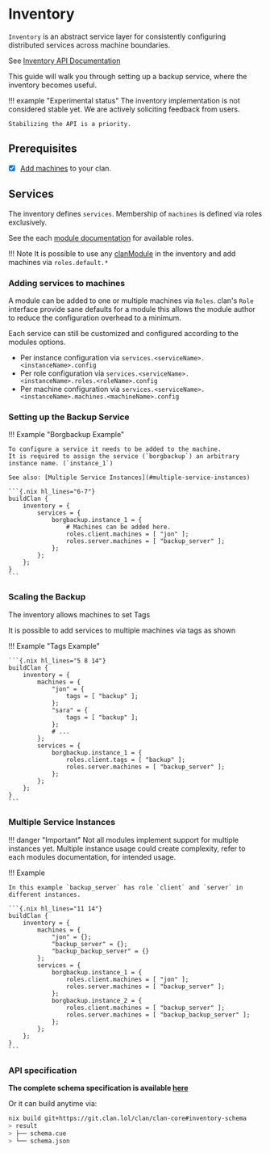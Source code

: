 # Inventory

`Inventory` is an abstract service layer for consistently configuring distributed services across machine boundaries.

See [Inventory API Documentation](../reference/nix-api/inventory.md)

This guide will walk you through setting up a backup service, where the inventory becomes useful.

!!! example "Experimental status"
    The inventory implementation is not considered stable yet.
    We are actively soliciting feedback from users.

    Stabilizing the API is a priority.

## Prerequisites

- [x] [Add machines](./include-machines.md) to your clan.

## Services

The inventory defines `services`. Membership of `machines` is defined via roles exclusively.

See the each [module documentation](../reference/clanModules/index.md) for available roles.

!!! Note
    It is possible to use any [clanModule](../reference/clanModules/index.md) in the inventory and add machines via
    `roles.default.*`

### Adding services to machines

A module can be added to one or multiple machines via `Roles`. clan's `Role` interface provide sane defaults for a module this allows the module author to reduce the configuration overhead to a minimum.

Each service can still be customized and configured according to the modules options.

- Per instance configuration via `services.<serviceName>.<instanceName>.config`
- Per role configuration via `services.<serviceName>.<instanceName>.roles.<roleName>.config`
- Per machine configuration via `services.<serviceName>.<instanceName>.machines.<machineName>.config`

### Setting up the Backup Service

!!! Example "Borgbackup Example"

    To configure a service it needs to be added to the machine.
    It is required to assign the service (`borgbackup`) an arbitrary instance name. (`instance_1`)

    See also: [Multiple Service Instances](#multiple-service-instances)

    ```{.nix hl_lines="6-7"}
    buildClan {
        inventory = {
            services = {
                borgbackup.instance_1 = {
                    # Machines can be added here.
                    roles.client.machines = [ "jon" ];
                    roles.server.machines = [ "backup_server" ];
                };
            };
        };
    }
    ```

### Scaling the Backup

The inventory allows machines to set Tags

It is possible to add services to multiple machines via tags as shown

!!! Example "Tags Example"

    ```{.nix hl_lines="5 8 14"}
    buildClan {
        inventory = {
            machines = {
                "jon" = {
                    tags = [ "backup" ];
                };
                "sara" = {
                    tags = [ "backup" ];
                };
                # ...
            };
            services = {
                borgbackup.instance_1 = {
                    roles.client.tags = [ "backup" ];
                    roles.server.machines = [ "backup_server" ];
                };
            };
        };
    }
    ```

### Multiple Service Instances

!!! danger "Important"
    Not all modules implement support for multiple instances yet.
    Multiple instance usage could create complexity, refer to each modules documentation, for intended usage.

!!! Example

    In this example `backup_server` has role `client` and `server` in different instances.

    ```{.nix hl_lines="11 14"}
    buildClan {
        inventory = {
            machines = {
                "jon" = {};
                "backup_server" = {};
                "backup_backup_server" = {}
            };
            services = {
                borgbackup.instance_1 = {
                    roles.client.machines = [ "jon" ];
                    roles.server.machines = [ "backup_server" ];
                };
                borgbackup.instance_2 = {
                    roles.client.machines = [ "backup_server" ];
                    roles.server.machines = [ "backup_backup_server" ];
                };
            };
        };
    }
    ```

### API specification

**The complete schema specification is available [here](../reference/nix-api/inventory.md)**

Or it can build anytime via:

```sh
nix build git+https://git.clan.lol/clan/clan-core#inventory-schema
> result
> ├── schema.cue
> └── schema.json
```
